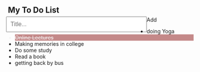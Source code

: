 <!DOCTYPE html>
<html>
<head>
<meta name="viewport" content="width=device-width, initial-scale=1">
<style>
body {
  margin: 0;
  min-width: 100px;
}

* {
  box-sizing: border-box;
}

ul li {
  cursor: pointer;
  position: static;
  padding: 12px 8px 12px 40px;
  background: rgb(103, 88, 235);
  font-size: 18px;
  transition: 0.2s;
}

ul li:nth-child(odd) {
  background: whitesmoke;
}

ul li:hover {
  background: white;
}
ul li.checked {
  background: rgb(196, 137, 137);
  color: whitesmoke;
  text-decoration: line-through;
}

ul li.checked::before {
  content: '';
  position: absolute;
  border-color: whitesmoke;
  border-style: solid;
  border-width: 0 2px 2px 0;
  top: 10px;
  left: 16px;
  transform: rotate(45deg);
  height: 15px;
  width: 7px;
}

.close {
  position: absolute;
  padding: 12px 16px 12px 16px;
}

.close:hover {
  background-color: rgb(202, 146, 72); 
  color: whitesmoke;
}

.header {
  background-color: rgb(202, 151, 85);
  padding: 30px 40px;
  color: white;
  text-align: center;
}

.header:after {
  content: "";
  display: table;
  clear: both;
}
input {
  width: 75%;
  padding: 10px;
  float: left;
  font-size: 16px;
}

.addBtn {
  padding: 10px;
  width: 25%;
  background: white;
  color: rgb(73, 65, 65);
  float: left;
  text-align: center;
  font-size: 16px;
  cursor: pointer;
  transition: 0.3s;
}

.addBtn:hover {
  background-color: rgb(223, 207, 207);
}
</style>
</head>
<body>

<div id="myDIV" class="header">
  <h2 style="margin:5px">My To Do List</h2>
  <input type="text" id="myInput" placeholder="Title...">
  <span onclick="newElement()" class="addBtn">Add</span>
</div>

<ul id="myUL">
  <li>doing Yoga</li>
  <li class="checked">Online Lectures</li>
  <li>Making memories in college</li>
  <li>Do some study</li>
  <li>Read a book</li>
  <li>getting back by bus</li>
</ul>

<script>
var myNodelist = document.getElementsByTagName("LI");
var i;
for (i = 0; i < myNodelist.length; i++) {
  var span = document.createElement("SPAN");
  var txt = document.createTextNode("\u00D7");
  span.className = "close";
  span.appendChild(txt);
  myNodelist[i].appendChild(span);
}

var close = document.getElementsByClassName("close");
var i;
for (i = 0; i < close.length; i++) {
  close[i].onclick = function() {
    var div = this.parentElement;
  }
}

var list = document.querySelector('ul');
list.addEventListener('click', function(ev) {
  if (ev.target.tagName === 'LI') {
    ev.target.classList.toggle('checked');
  }
}, false);

function newElement() {
  var li = document.createElement("li");
  var inputValue = document.getElementById("myInput").value;
  var t = document.createTextNode(inputValue);
  li.appendChild(t);
  if (inputValue === '') {
    alert("You must write something!");
  } else {
    document.getElementById("myUL").appendChild(li);
  }
  document.getElementById("myInput").value = "";

  var span = document.createElement("SPAN");
  var txt = document.createTextNode("\u00D7");
  span.className = "close";
  span.appendChild(txt);
  li.appendChild(span);

  for (i = 0; i < close.length; i++) {
    close[i].onclick = function() {
      var div = this.parentElement;
      div.style.display = "none";
    }
  }
}
</script>

</body>
</html>
